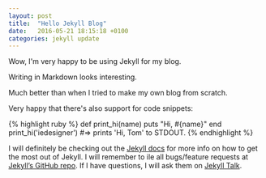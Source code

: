 ```yaml
---
layout: post
title:  "Hello Jekyll Blog"
date:   2016-05-21 18:15:18 +0100
categories: jekyll update
---
```


Wow, I'm very happy to be using Jekyll for my blog.

Writing in Markdown looks interesting. 

Much better than when I tried to make my own blog from scratch.

Very happy that there's also support for code snippets:

{% highlight ruby %}
def print_hi(name)
  puts "Hi, #{name}"
end
print_hi('iedesigner')
#=> prints 'Hi, Tom' to STDOUT.
{% endhighlight %}

I will definitely be checking out the [Jekyll docs][jekyll-docs] for more info on how to get the most out of Jekyll. I will remember to ile all bugs/feature requests at [Jekyll’s GitHub repo][jekyll-gh]. If I have questions, I will ask them on [Jekyll Talk][jekyll-talk].

[jekyll-docs]: http://jekyllrb.com/docs/home
[jekyll-gh]:   https://github.com/jekyll/jekyll
[jekyll-talk]: https://talk.jekyllrb.com/

